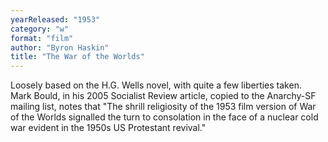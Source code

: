 ```yaml
---
yearReleased: "1953"
category: "w"
format: "film"
author: "Byron Haskin"
title: "The War of the Worlds"
---
```

Loosely based on the H.G. Wells novel, with  quite a few liberties taken.
 
Mark Bould, in his 2005 Socialist Review  article, copied to the Anarchy-SF mailing list, notes that "The  shrill religiosity of the 1953 film version of War of the Worlds  signalled the turn to consolation in the face of a nuclear cold war  evident in the 1950s US Protestant revival."
 